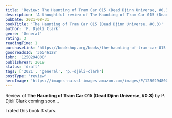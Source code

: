 ```yaml
---
title: 'Review: The Haunting of Tram Car 015 (Dead Djinn Universe, #0.3)'
description: 'A thoughtful review of The Haunting of Tram Car 015 (Dead Djinn Universe, #0.3) by P. Djèlí Clark'
pubDate: 2021-08-31
bookTitle: 'The Haunting of Tram Car 015 (Dead Djinn Universe, #0.3)'
author: 'P. Djèlí Clark'
genre: 'General'
rating: 3
readingTime: 1
purchaseLink: 'https://bookshop.org/books/the-haunting-of-tram-car-015-dead-djinn-universe-03/9781250294807'
goodreadsId: '36546128'
isbn: '1250294800'
publishYear: 2019
status: 'draft'
tags: ['2021', 'general', 'p.-djèlí-clark']
postType: 'review'
heroImage: 'https://images-na.ssl-images-amazon.com/images/P/1250294800.01.L.jpg'
---
```


Review of **The Haunting of Tram Car 015 (Dead Djinn Universe, #0.3)** by P. Djèlí Clark coming soon...

I rated this book 3 stars.